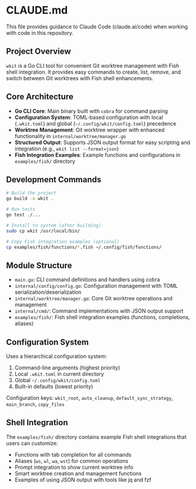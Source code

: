 # CLAUDE.md

This file provides guidance to Claude Code (claude.ai/code) when working with code in this repository.

## Project Overview

`wkit` is a Go CLI tool for convenient Git worktree management with Fish shell integration. It provides easy commands to create, list, remove, and switch between Git worktrees with Fish shell enhancements.

## Core Architecture

- **Go CLI Core**: Main binary built with `cobra` for command parsing
- **Configuration System**: TOML-based configuration with local (`.wkit.toml`) and global (`~/.config/wkit/config.toml`) precedence
- **Worktree Management**: Git worktree wrapper with enhanced functionality in `internal/worktree/manager.go`
- **Structured Output**: Supports JSON output format for easy scripting and integration (e.g., `wkit list --format=json`)
- **Fish Integration Examples**: Example functions and configurations in `examples/fish/` directory

## Development Commands

```bash
# Build the project
go build -o wkit .

# Run tests
go test ./...

# Install to system (after building)
sudo cp wkit /usr/local/bin/

# Copy Fish integration examples (optional)
cp examples/fish/functions/*.fish ~/.config/fish/functions/
```

## Module Structure

- `main.go`: CLI command definitions and handlers using cobra
- `internal/config/config.go`: Configuration management with TOML serialization/deserialization
- `internal/worktree/manager.go`: Core Git worktree operations and management
- `internal/cmd/`: Command implementations with JSON output support
- `examples/fish/`: Fish shell integration examples (functions, completions, aliases)

## Configuration System

Uses a hierarchical configuration system:
1. Command-line arguments (highest priority)
2. Local `.wkit.toml` in current directory
3. Global `~/.config/wkit/config.toml`
4. Built-in defaults (lowest priority)

Configuration keys: `wkit_root`, `auto_cleanup`, `default_sync_strategy`, `main_branch`, `copy_files`

## Shell Integration

The `examples/fish/` directory contains example Fish shell integrations that users can customize:
- Functions with tab completion for all commands
- Aliases (`ws`, `wl`, `wa`, `wst`) for common operations
- Prompt integration to show current worktree info
- Smart worktree creation and management functions
- Examples of using JSON output with tools like jq and fzf